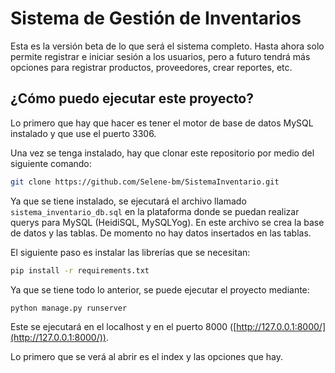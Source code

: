 # __Sistema de Gestión de Inventarios__

Esta es la versión beta de lo que será el sistema completo. Hasta ahora solo permite registrar e iniciar sesión a los usuarios, pero a futuro tendrá más opciones para registrar productos, proveedores, crear reportes, etc.


## ¿Cómo puedo ejecutar este proyecto?

Lo primero que hay que hacer es tener el motor de base de datos MySQL instalado y que use el puerto 3306.

Una vez se tenga instalado, hay que clonar este repositorio por medio del siguiente comando:

```bash
git clone https://github.com/Selene-bm/SistemaInventario.git
```

Ya que se tiene instalado, se ejecutará el archivo llamado ``sistema_inventario_db.sql`` en la plataforma donde se puedan realizar querys para MySQL (HeidiSQL, MySQLYog). En este archivo se crea la base de datos y las tablas. De momento no hay datos insertados en las tablas.

El siguiente paso es instalar las librerías que se necesitan:

```bash
pip install -r requirements.txt
```

Ya que se tiene todo lo anterior, se puede ejecutar el proyecto mediante:

```bash
python manage.py runserver
```

Este se ejecutará en el localhost y en el puerto 8000 ([http://127.0.0.1:8000/](http://127.0.0.1:8000/)).

Lo primero que se verá al abrir es el index y las opciones que hay.
